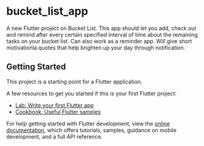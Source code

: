 # bucket_list_app

A new Flutter project on Bucket List.
This app should let you add, check out and remind after every certain specified interval of time about the remaining tasks on your bucket list.
Can also work as a reminder app.
Will give short motivationla quotes that help brighten up your day through notification.

## Getting Started

This project is a starting point for a Flutter application.

A few resources to get you started if this is your first Flutter project:

- [Lab: Write your first Flutter app](https://docs.flutter.dev/get-started/codelab)
- [Cookbook: Useful Flutter samples](https://docs.flutter.dev/cookbook)

For help getting started with Flutter development, view the
[online documentation](https://docs.flutter.dev/), which offers tutorials,
samples, guidance on mobile development, and a full API reference.
